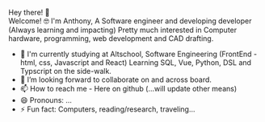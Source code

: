 Hey there! 👋  
Welcome!
🤓 I'm Anthony, 
A Software engineer and developing developer (Always learning and impacting)
Pretty much interested in Computer hardware, programming, web development and CAD drafting.
- 🌱 I'm currently studying at Altschool, Software Engineering (FrontEnd - html, css, Javascript and React)
Learning SQL, Vue, Python, DSL and Typscript on the side-walk.
- 💞️ I’m looking forward to collaborate on and across board.
- 📫 How to reach me - Here on github (...will update other means)
- 😄 Pronouns: ...
- ⚡ Fun fact: Computers, reading/research, traveling...

<!---
anthoniorico/anthoniorico is a ✨ special ✨ repository because its `README.md` (this file) appears on your GitHub profile.
You can click the Preview link to take a look at your changes.
--->
